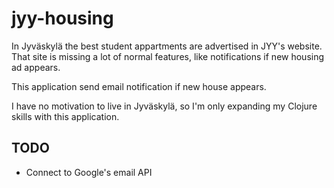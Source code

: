 # jyy-housing

In Jyväskylä the best student appartments are advertised in JYY's website.
That site is missing a lot of normal features, like notifications if new housing ad appears.

This application send email notification if new house appears.

I have no motivation to live in Jyväskylä, so I'm only expanding my
Clojure skills with this application. 

## TODO

* Connect to Google's email API 

